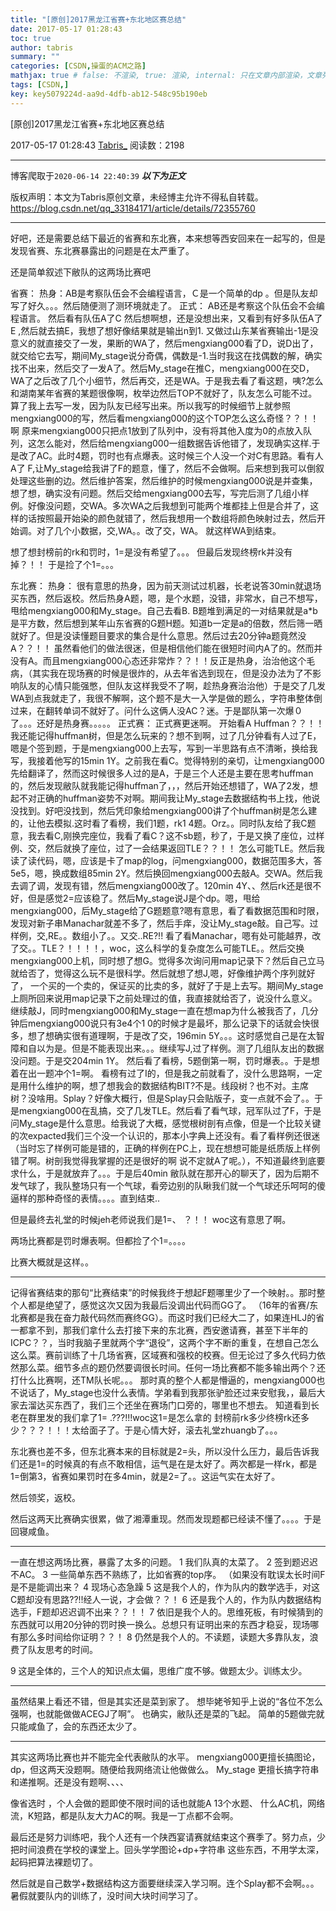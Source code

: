 ```yaml
---
title: "[原创]2017黑龙江省赛+东北地区赛总结"
date: 2017-05-17 01:28:43
toc: true
author: tabris
summary: ""
categories: [CSDN,操蛋的ACM之路]
mathjax: true # false: 不渲染, true: 渲染, internal: 只在文章内部渲染，文章列表中不渲染
tags: [CSDN,]
key: key5079224d-aa9d-4dfb-ab12-548c95b190eb
---
```


[原创]2017黑龙江省赛+东北地区赛总结

2017-05-17 01:28:43  [Tabris_](https://me.csdn.net/qq_33184171) 阅读数：2198

---

博客爬取于`2020-06-14 22:40:39`
***以下为正文***

版权声明：本文为Tabris原创文章，未经博主允许不得私自转载。
https://blog.csdn.net/qq_33184171/article/details/72355760

<!-- more -->

---

好吧，还是需要总结下最近的省赛和东北赛，本来想等西安回来在一起写的，但是发现省赛、东北赛暴露出的问题是在太严重了。

还是简单叙述下敝队的这两场比赛吧

省赛：
热身：AB是考察队伍会不会编程语言，Ｃ是一个简单的dp 。但是队友却写了好久。。。然后随便测了测环境就走了。
正式：
AB还是考察这个队伍会不会编程语言。  然后看有队伍A了C 然后想啊想，还是没想出来，又看到有好多队伍A了E ,然后就去搞E，我想了想好像结果就是输出n到1. 又做过山东某省赛输出-1是没意义的就直接交了一发，果断的WA了，然后mengxiang000看了D，说D出了，就交给它去写，期间My_stage说分奇偶，偶数是-1.当时我这在找偶数的解，确实找不出来，然后交了一发A了。然后My_stage在推C，mengxiang000在交D，WA了之后改了几个小细节，然后再交，还是WA。于是我去看了看这题，咦?怎么和湖南某年省赛的某题很像啊，枚举边然后TOP不就好了，队友怎么可能不过。算了我上去写一发，因为队友已经写出来。所以我写的时候细节上就参照mengxiang000的写，然后看mengxiang000的这个TOP怎么这么奇怪？？！！啊 原来mengxiang000只把点1放到了队列中，没有将其他入度为0的点放入队列，这怎么能对，然后给mengxiang000一组数据告诉他错了，发现确实这样.于是改了AC。此时4题，罚时也有点爆表。这时候三个人没一个对C有思路。看有人A了 F,让My_stage给我讲了F的题意，懂了，然后不会做啊。后来想到我可以倒叙处理这些删的边。然后维护答案，然后维护的时候mengxiang000说是并查集，想了想，确实没有问题。然后交给mengxiang000去写，写完后测了几组小样例。好像没问题，交WA。多次WA之后我想到可能两个堆都挂上但是合并了，这样的话按照最开始染的颜色就错了，然后我想用一个数组将颜色映射过去，然后开始调。对了几个小数据，交,WA。。改了交，WA。 就这样WA到结束。

想了想封榜前的rk和罚时，1=是没有希望了。。。
但最后发现终榜rk并没有掉？！！ 于是捡了个1=。。。

东北赛：
热身：
很有意思的热身，因为前天测试过机器，长老说答30min就退场买东西，然后返校。然后热身A题，嗯，是个水题，没错，非常水，自己不想写，甩给mengxiang000和My_stage。自己去看B. B题堆到满足的一对结果就是a*b是平方数，然后想到某年山东省赛的G题H题。知道b一定是a的倍数，然后筛一晒就好了。但是没读懂题目要求的集合是什么意思。然后过去20分钟a题竟然没A？？！！ 虽然看他们的做法很迷，但是相信他们能在很短时间内A了的。然而并没有A。而且mengxiang000心态还非常炸？？！！反正是热身，治治他这个毛病，（其实我在现场赛的时候是很炸的，从去年省选到现在，但是没办法为了不影响队友的心情只能强憋，但队友这样我受不了啊，趁热身赛治治他）于是交了几发WA到点我就走了，我很不解啊，这个题不是大一入学是做的题么，字符串整体倒过来，在翻转单词不就好了。问什么这俩人没AC？迷。于是鄙队第一次爆０了。。。还好是热身赛。。。。。
正式赛：
正式赛更迷啊。
开始看A Huffman？？！！ 我还能记得huffman树，但是怎么玩来的？想不到啊，过了几分钟看有人过了E，嗯是个签到题，于是mengxiang000上去写，写到一半思路有点不清晰，换给我写，我接着他写的15min 1Y。之前我在看C。觉得特别的亲切，让mengxiang000先给翻译了，然而这时候很多人过的是A，于是三个人还是主要在思考huffman的，然后发现敝队就我能记得huffman了，，，然后开始还想错了，WA了2发，想起不对正确的huffman姿势不对啊。期间我让My_stage去数据结构书上找，他说没找到。好吧没找到，然后凭印象给mengxiang000讲了个huffman树是怎么建的，让他去模拟.这时看了看榜，我们1题，rk1 4题。Orz。。同时队友给了我C题意，我去看C,刚换完座位，我看了看C？这不sb题，秒了，于是又换了座位，过样例、交，然后就换了座位，过了一会结果返回TLE？？！！ 怎么可能TLE。然后我读了读代码，嗯，应该是卡了map的log，问mengxiang000，数据范围多大，答5e5，嗯，换成数组85min 2Y。然后换回mengxiang000去敲A。交WA。然后我去调了调，发现有错，然后mengxiang000改了。120min 4Y、、然后rk还是很不好，但是感觉2=应该稳了。然后My_stage说J是个dp。嗯，甩给mengxiang000，后My_stage给了G题题意?嗯有意思，看了看数据范围和时限，发现对新子串Manachar就差不多了，然后手痒，没让My_stage敲。自己写。过样例，交,RE。。数组小了。。又交..RE?!! 看了看Manachar，嗯有处可能越界，改了交。。TLE？！！！！，woc，这么科学的复杂度怎么可能TLE。。然后交换mengxiang000上机，同时想了想G。觉得多次询问用map记录下？然后自己立马就给否了，觉得这么玩不是很科学。然后就想了想J,嗯，好像维护两个序列就好了， 一个买的一个卖的，保证买的比卖的多，就好了于是上去写。期间My_stage上厕所回来说用map记录下之前处理过的值，我直接就给否了，说没什么意义。继续敲J，同时mengxiang000和My_stage一直在想map为什么被我否了，几分钟后mengxiang000说只有3e4个1 0的时候才是最坏，那么记录下的话就会快很多，想了想确实很有道理啊，于是改了交，196min 5Y。。。这时感觉自己是在太智障和自以为是。但是不能表现出来。。。继续写J,过了样例。测了几组队友出的数据没问题。于是交204min 1Y。
然后看了看榜，5题倒第一啊，罚时爆表。。于是想着在出一题冲个1=啊。
看榜有过了I的，但是我之前就看了，没什么思路啊，一定是用什么维护的啊，想了想我会的数据结构BIT?不是。线段树？也不对。主席树？没啥用。Splay？好像大概行，但是Splay只会贴版子，变一点就不会了。。于是mengxiang000在乱搞，交了几发TLE。然后看了看气球，冠军队过了F，于是问My_stage是什么意思。给我说了大概，感觉根树剖有点像，但是一个比较关键的次expacted我们三个没一个认识的，那本小字典上还没有。看了看样例还很迷（当时忘了样例可能是错的，正确的样例在PC上，现在想想可能是纸质版上样例错了啊。树剖我觉得我掌握的还是很好的啊 说不定就A了呢。），不知道最终到底要求什么，于是就放弃了。。。于是后40min 敝队就在那开心的聊天了，因为后期不发气球了，我队整场只有一个气球，看旁边别的队瞅我们就一个气球还乐呵呵的傻逼样的那种奇怪的表情。。。。直到结束..

但是最终去礼堂的时候jeh老师说我们是1=、 ？！！ woc这有意思了啊。

两场比赛都是罚时爆表啊。但都捡了个1=。。。。

比赛大概就是这样。。

---

记得省赛结束的那句“比赛结束”的时候我终于想起F题哪里少了一个映射。。那时整个人都是绝望了，感觉这次又因为我最后没调出代码而GG了。 （16年的省赛/东北赛都是我在奋力敲代码然而赛终GG）。而这时我们已经大二了，如果连HLJ的省一都拿不到，那我们拿什么去打接下来的东北赛，西安邀请赛，甚至下半年的ICPC？？，当时我脑子里就两个字“退役”，这两个字不断的重复，在想自己怎么这么菜。赛前训练了十几场省赛，区域赛和强校的校赛。但无论过了多久代码力依然那么菜。细节多点的题仍然要调很长时间。任何一场比赛都不能多输出两个？还打什么比赛啊，还TM队长呢。。。
那时真的整个人都是懵逼的，mengxiang000也不说话了，My_stage也没什么表情。学弟看到我那张驴脸还过来安慰我，，最后大家去溜达买东西了，我们三个还坐在赛场门口旁的，哪里也不想去。
知道看到长老在群里发的我们拿了1=  .???!!!woc这1=是怎么拿的 封榜前rk多少终榜rk还多少？？？！！！太给面子了。于是心情大好，滚去礼堂zhuangb了。。。

东北赛也差不多，但东北赛本来的目标就是2=头，所以没什么压力，最后告诉我们还是1=的时候真的有点不敢相信，运气是在是太好了。两次都是一样rk，都是1=倒第3，省赛如果罚时在多4min，就是2=了。。这运气实在太好了。

然后领奖，返校。

然后这两天比赛确实很累，做了湘潭重现。然而发现题都已经读不懂了。。。。于是回寝咸鱼。

---

一直在想这两场比赛，暴露了太多的问题。
1 我们队真的太菜了。
2 签到题迟迟不AC。
3 一些简单东西不熟练了，比如省赛的top序。 （如果没有耽误太长时间F是不是能调出来？
4 现场心态急躁
5 这是我个人的，作为队内的数学选手，对这C题却没有思路??!!经人一说，才会做？？！
6 还是我个人的，作为队内数据结构选手，F题却迟迟调不出来？？！！
7 依旧是我个人的。思维死板，有时候猜到的东西就可以用20分钟的罚时换一换么。总想只有证明出来的东西才稳妥，现场哪有那么多时间给你证明？？！
8 仍然是我个人的。不读题，读题大多靠队友，浪费了队友思考的时间。

9 这是全体的，三个人的知识点太偏，思维广度不够。做题太少。训练太少。

---

虽然结果上看还不错，但是其实还是菜到家了。
想毕姥爷知乎上说的“各位不怎么强啊，也就能做做ACEGJ了啊”。
也确实，敝队还是菜的飞起。
简单的5题做完就只能咸鱼了，会的东西还太少了。

---

其实这两场比赛也并不能完全代表敝队的水平。
mengxiang000更擅长搞图论，dp，但这两天没题啊。随便给我网络流让他做做么。
My_stage 更擅长搞字符串和递推啊。还是没有题啊、、、、

像省选时 ，个人会做的题即使不限时间的话也就能A  13个水题、 什么AC机，网络流，K短路，都是队友大力AC的啊。我是一丁点都不会啊。

最后还是努力训练吧，我个人还有一个陕西宴请赛就结束这个赛季了。努力点，少把时间浪费在学校的课堂上。回头学学图论+dp+字符串 这些东西，不用学太深，起码把算法裸题切了。

然后就是自己数学+数据结构这方面要继续深入学习啊。连个Splay都不会啊。。。 暑假就要队内的训练了，没时间大块时间学习了。
